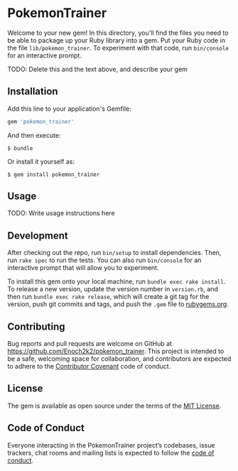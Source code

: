 # PokemonTrainer

Welcome to your new gem! In this directory, you'll find the files you need to be able to package up your Ruby library into a gem. Put your Ruby code in the file `lib/pokemon_trainer`. To experiment with that code, run `bin/console` for an interactive prompt.

TODO: Delete this and the text above, and describe your gem

## Installation

Add this line to your application's Gemfile:

```ruby
gem 'pokemon_trainer'
```

And then execute:

    $ bundle

Or install it yourself as:

    $ gem install pokemon_trainer

## Usage

TODO: Write usage instructions here

## Development

After checking out the repo, run `bin/setup` to install dependencies. Then, run `rake spec` to run the tests. You can also run `bin/console` for an interactive prompt that will allow you to experiment.

To install this gem onto your local machine, run `bundle exec rake install`. To release a new version, update the version number in `version.rb`, and then run `bundle exec rake release`, which will create a git tag for the version, push git commits and tags, and push the `.gem` file to [rubygems.org](https://rubygems.org).

## Contributing

Bug reports and pull requests are welcome on GitHub at https://github.com/Enoch2k2/pokemon_trainer. This project is intended to be a safe, welcoming space for collaboration, and contributors are expected to adhere to the [Contributor Covenant](http://contributor-covenant.org) code of conduct.

## License

The gem is available as open source under the terms of the [MIT License](https://opensource.org/licenses/MIT).

## Code of Conduct

Everyone interacting in the PokemonTrainer project’s codebases, issue trackers, chat rooms and mailing lists is expected to follow the [code of conduct](https://github.com/Enoch2k2/pokemon_trainer/blob/master/CODE_OF_CONDUCT.md).

